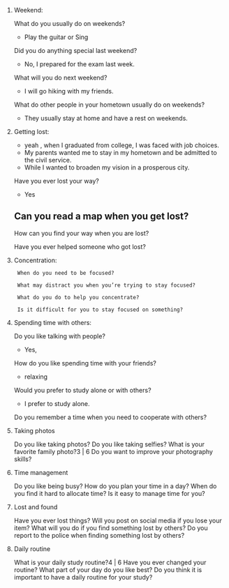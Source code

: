1. Weekend:

    What do you usually do on weekends?
    - Play the guitar or Sing
    
    Did you do anything special last weekend?
    - No, I prepared for the exam last week.
    
    What will you do next weekend?
    - I will go hiking with my friends.
    
    What do other people in your hometown usually do on weekends?
    - They usually stay at home and have a rest on weekends.
    
2. Getting lost:

    - yeah , when I graduated from college, I was faced with job choices.
    - My parents wanted me to stay in my hometown and be admitted to the civil service.
    - While I wanted to broaden my vision in a prosperous city.

    Have you ever lost your way?
    - Yes
    
    Can you read a map when you get lost?
    - 
    
    How can you find your way when you are lost?
    
    Have you ever helped someone who got lost?
    
3. Concentration:

        When do you need to be focused? 
        
        What may distract you when you’re trying to stay focused?
        
        What do you do to help you concentrate?
        
        Is it difficult for you to stay focused on something?
        
4. Spending time with others:

    Do you like talking with people?
    - Yes, 
    
    How do you like spending time with your friends?
    - relaxing 
    
    Would you prefer to study alone or with others?
    - I prefer to study alone.
    
    Do you remember a time when you need to cooperate with others?
    
5. Taking photos

    Do you like taking photos?
    Do you like taking selfies?
    What is your favorite family photo?3 | 6
    Do you want to improve your photography skills?
    
6. Time management

    Do you like being busy?
    How do you plan your time in a day?
    When do you find it hard to allocate time?
    Is it easy to manage time for you?
    
7. Lost and found

    Have you ever lost things?
    Will you post on social media if you lose your item?
    What will you do if you find something lost by others?
    Do you report to the police when finding something lost by others?
    
8. Daily routine

    What is your daily study routine?4 | 6
    Have you ever changed your routine?
    What part of your day do you like best?
    Do you think it is important to have a daily routine for your study?